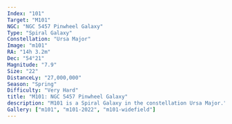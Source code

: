```yaml
---
Index: "101"
Target: "M101"
NGC: "NGC 5457 Pinwheel Galaxy"
Type: "Spiral Galaxy"
Constellation: "Ursa Major"
Image: "m101"
RA: "14h 3.2m"
Dec: "54°21"
Magnitude: "7.9"
Size: "22"
DistanceLy: "27,000,000"
Season: "Spring"
Difficulty: "Very Hard"
title: "M101: NGC 5457 Pinwheel Galaxy"
description: "M101 is a Spiral Galaxy in the constellation Ursa Major."
Gallery: ["m101", "m101-2022", "m101-widefield"]
---
```

